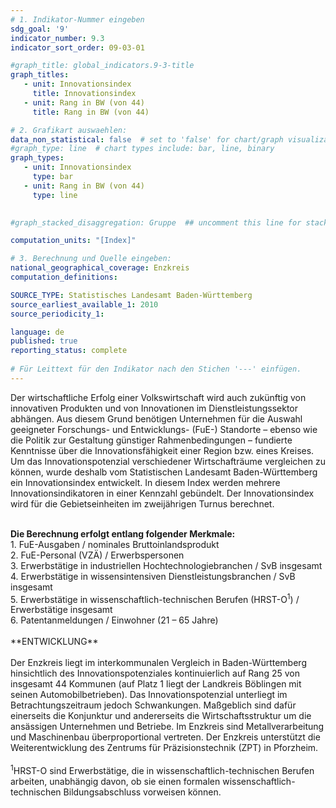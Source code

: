 ```yaml
---
# 1. Indikator-Nummer eingeben 
sdg_goal: '9'
indicator_number: 9.3
indicator_sort_order: 09-03-01

#graph_title: global_indicators.9-3-title
graph_titles:
   - unit: Innovationsindex
     title: Innovationsindex
   - unit: Rang in BW (von 44)
     title: Rang in BW (von 44)

# 2. Grafikart auswaehlen: 
data_non_statistical: false  # set to 'false' for chart/graph visualization
#graph_type: line  # chart types include: bar, line, binary
graph_types:
   - unit: Innovationsindex
     type: bar
   - unit: Rang in BW (von 44)
     type: line
 

#graph_stacked_disaggregation: Gruppe  ## uncomment this line for stacked bars. eplace 'Geschlecht' with the field of aggregation. 

computation_units: "[Index]"

# 3. Berechnung und Quelle eingeben: 
national_geographical_coverage: Enzkreis
computation_definitions:

SOURCE_TYPE: Statistisches Landesamt Baden-Württemberg
source_earliest_available_1: 2010
source_periodicity_1:

language: de   
published: true 
reporting_status: complete
 
# Für Leittext für den Indikator nach den Stichen '---' einfügen. 
---
```

Der wirtschaftliche Erfolg einer Volkswirtschaft wird auch zukünftig von innovativen Produkten und von Innovationen im Dienstleistungssektor abhängen. Aus diesem Grund benötigen Unternehmen für die Auswahl geeigneter Forschungs- und Entwicklungs- (FuE-) Standorte – ebenso wie die Politik zur Gestaltung günstiger Rahmenbedingungen – fundierte Kenntnisse über die Innovationsfähigkeit einer Region bzw. eines Kreises. Um das Innovationspotenzial verschiedener Wirtschafträume vergleichen zu können, wurde deshalb vom Statistischen Landesamt Baden-Württemberg ein Innovationsindex entwickelt. In diesem Index werden mehrere Innovationsindikatoren in einer Kennzahl gebündelt. Der Innovationsindex wird für die Gebietseinheiten im zweijährigen Turnus berechnet. <br>
<br>
<div> <b>Die Berechnung erfolgt entlang folgender Merkmale:</b> <br> 
1. FuE-Ausgaben / nominales Bruttoinlandsprodukt <br>
2. FuE-Personal (VZÄ) / Erwerbspersonen <br>
3. Erwerbstätige in industriellen Hochtechnologiebranchen / SvB insgesamt <br>
4. Erwerbstätige in wissensintensiven Dienstleistungsbranchen / SvB insgesamt <br>
5. Erwerbstätige in wissenschaftlich-technischen Berufen (HRST-O<sup>1</sup>) / Erwerbstätige insgesamt <br>
6. Patentanmeldungen / Einwohner (21 – 65 Jahre)</div> 
<br>
**ENTWICKLUNG** <br>
<br>
Der Enzkreis liegt im interkommunalen Vergleich in Baden-Württemberg hinsichtlich des Innovationspotenziales kontinuierlich auf Rang 25 von insgesamt 44 Kommunen (auf Platz 1 liegt der Landkreis Böblingen mit seinen Automobilbetrieben). Das Innovationspotenzial unterliegt im Betrachtungszeitraum jedoch Schwankungen. Maßgeblich sind dafür einerseits die Konjunktur und andererseits die Wirtschaftsstruktur um die ansässigen Unternehmen und Betriebe. Im Enzkreis sind Metallverarbeitung und Maschinenbau überproportional vertreten. Der Enzkreis unterstützt die Weiterentwicklung des Zentrums für Präzisionstechnik (ZPT) in Pforzheim.
<br>
<br>
<sup>1</sup>HRST-O sind Erwerbstätige, die in wissenschaftlich-technischen Berufen arbeiten, unabhängig davon, ob sie einen formalen wissenschaftlich-technischen Bildungsabschluss vorweisen können.
